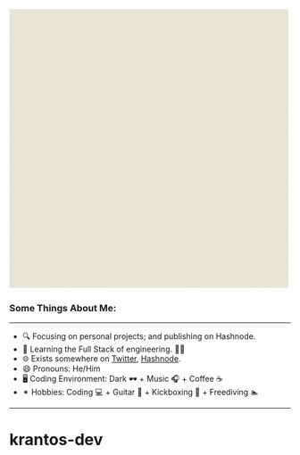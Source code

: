 <img src="./myGif.gif" alt="Intro of me, as a developer!">

### Some Things About Me:

---

- 🔍 Focusing on personal projects; and publishing on Hashnode.
- 🌱 Learning the Full Stack of engineering. 👨‍💻
- 🌐 Exists somewhere on [Twitter](https://twitter.com/krantos_dev), [Hashnode](https://krantos.hashnode.dev).
- 😄 Pronouns: He/Him
- 🖥️ Coding Environment: Dark 🕶️ + Music 🎧 + Coffee ☕
- ✴ Hobbies: Coding 💻 + Guitar 🎸 + Kickboxing 🥊 + Freediving 🏊

---
# krantos-dev
